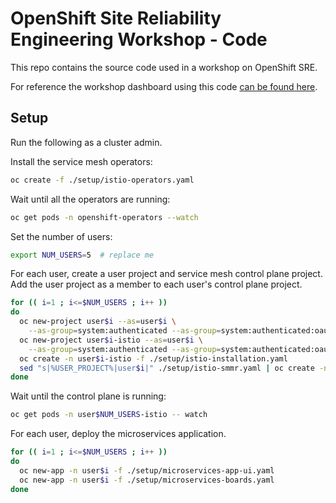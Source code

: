 # OpenShift Site Reliability Engineering Workshop - Code
This repo contains the source code used in a workshop on OpenShift SRE.

For reference the workshop dashboard using this code [can be found here](https://github.com/RedHatGov/sre-workshop-dashboard/).

## Setup

Run the following as a cluster admin.

Install the service mesh operators:

```bash
oc create -f ./setup/istio-operators.yaml
```

Wait until all the operators are running:

```bash
oc get pods -n openshift-operators --watch
```

Set the number of users:
```bash
export NUM_USERS=5  # replace me
```

For each user, create a user project and service mesh control plane project.  Add the user project as a member to each user's control plane project.

```bash
for (( i=1 ; i<=$NUM_USERS ; i++ ))
do
  oc new-project user$i --as=user$i \
    --as-group=system:authenticated --as-group=system:authenticated:oauth
  oc new-project user$i-istio --as=user$i \
    --as-group=system:authenticated --as-group=system:authenticated:oauth
  oc create -n user$i-istio -f ./setup/istio-installation.yaml
  sed "s|%USER_PROJECT%|user$i|" ./setup/istio-smmr.yaml | oc create -n user$i-istio -f
done
```

Wait until the control plane is running:

```bash
oc get pods -n user$NUM_USERS-istio -- watch
```

For each user, deploy the microservices application.

```bash
for (( i=1 ; i<=$NUM_USERS ; i++ ))
do
  oc new-app -n user$i -f ./setup/microservices-app-ui.yaml
  oc new-app -n user$i -f ./setup/microservices-boards.yaml
done
```

